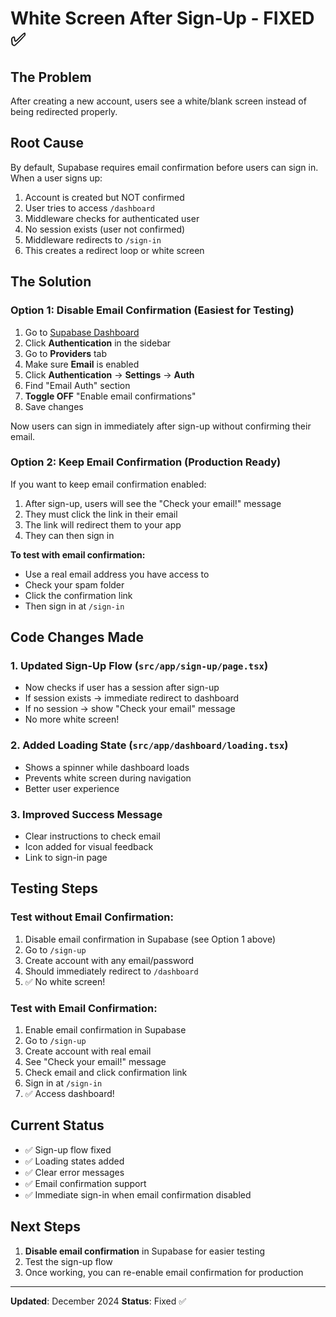 # White Screen After Sign-Up - FIXED ✅

## The Problem
After creating a new account, users see a white/blank screen instead of being redirected properly.

## Root Cause
By default, Supabase requires email confirmation before users can sign in. When a user signs up:
1. Account is created but NOT confirmed
2. User tries to access `/dashboard`
3. Middleware checks for authenticated user
4. No session exists (user not confirmed)
5. Middleware redirects to `/sign-in`
6. This creates a redirect loop or white screen

## The Solution

### Option 1: Disable Email Confirmation (Easiest for Testing)

1. Go to [Supabase Dashboard](https://supabase.com/dashboard/project/wuzchhdrgejmtcqdexkp)
2. Click **Authentication** in the sidebar
3. Go to **Providers** tab
4. Make sure **Email** is enabled
5. Click **Authentication** → **Settings** → **Auth**
6. Find "Email Auth" section
7. **Toggle OFF** "Enable email confirmations"
8. Save changes

Now users can sign in immediately after sign-up without confirming their email.

### Option 2: Keep Email Confirmation (Production Ready)

If you want to keep email confirmation enabled:

1. After sign-up, users will see the "Check your email!" message
2. They must click the link in their email
3. The link will redirect them to your app
4. They can then sign in

**To test with email confirmation:**
- Use a real email address you have access to
- Check your spam folder
- Click the confirmation link
- Then sign in at `/sign-in`

## Code Changes Made

### 1. Updated Sign-Up Flow (`src/app/sign-up/page.tsx`)
- Now checks if user has a session after sign-up
- If session exists → immediate redirect to dashboard
- If no session → show "Check your email" message
- No more white screen!

### 2. Added Loading State (`src/app/dashboard/loading.tsx`)
- Shows a spinner while dashboard loads
- Prevents white screen during navigation
- Better user experience

### 3. Improved Success Message
- Clear instructions to check email
- Icon added for visual feedback
- Link to sign-in page

## Testing Steps

### Test without Email Confirmation:
1. Disable email confirmation in Supabase (see Option 1 above)
2. Go to `/sign-up`
3. Create account with any email/password
4. Should immediately redirect to `/dashboard`
5. ✅ No white screen!

### Test with Email Confirmation:
1. Enable email confirmation in Supabase
2. Go to `/sign-up`
3. Create account with real email
4. See "Check your email!" message
5. Check email and click confirmation link
6. Sign in at `/sign-in`
7. ✅ Access dashboard!

## Current Status
- ✅ Sign-up flow fixed
- ✅ Loading states added
- ✅ Clear error messages
- ✅ Email confirmation support
- ✅ Immediate sign-in when email confirmation disabled

## Next Steps
1. **Disable email confirmation** in Supabase for easier testing
2. Test the sign-up flow
3. Once working, you can re-enable email confirmation for production

---
**Updated**: December 2024
**Status**: Fixed ✅
